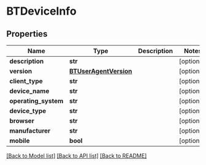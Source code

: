# BTDeviceInfo

## Properties
Name | Type | Description | Notes
------------ | ------------- | ------------- | -------------
**description** | **str** |  | [optional] 
**version** | [**BTUserAgentVersion**](BTUserAgentVersion.md) |  | [optional] 
**client_type** | **str** |  | [optional] 
**device_name** | **str** |  | [optional] 
**operating_system** | **str** |  | [optional] 
**device_type** | **str** |  | [optional] 
**browser** | **str** |  | [optional] 
**manufacturer** | **str** |  | [optional] 
**mobile** | **bool** |  | [optional] 

[[Back to Model list]](../README.md#documentation-for-models) [[Back to API list]](../README.md#documentation-for-api-endpoints) [[Back to README]](../README.md)


